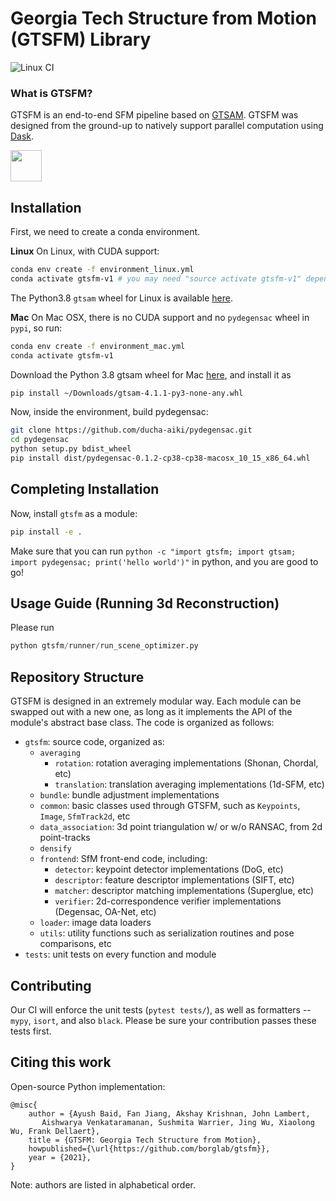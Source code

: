 # Georgia Tech Structure from Motion (GTSFM) Library

![Linux CI](https://github.com/borglab/gtsfm/workflows/Python%20CI/badge.svg)


### What is GTSFM?
GTSFM is an end-to-end SFM pipeline based on [GTSAM](https://github.com/borglab/gtsam). GTSFM was designed from the ground-up to natively support parallel computation using [Dask](https://dask.org/).

<p align="left">
  <img src="https://dask.org/_images/dask_horizontal_white_no_pad_dark_bg.png" height="50">
</p>

## Installation
First, we need to create a conda environment.

**Linux**
On Linux, with CUDA support:
```bash
conda env create -f environment_linux.yml
conda activate gtsfm-v1 # you may need "source activate gtsfm-v1" depending upon your bash and conda set-up
```
The Python3.8 `gtsam` wheel for Linux is available [here](https://github.com/borglab/gtsam-manylinux-build/suites/2239592652/artifacts/46493264).

**Mac**
On Mac OSX, there is no CUDA support and no `pydegensac` wheel in `pypi`, so run:
```bash
conda env create -f environment_mac.yml
conda activate gtsfm-v1
```
Download the Python 3.8 gtsam wheel for Mac [here](https://github.com/borglab/gtsam-manylinux-build/suites/2239592652/artifacts/46493266), and install it as
```bash
pip install ~/Downloads/gtsam-4.1.1-py3-none-any.whl
```
Now, inside the environment, build pydegensac:
```bash
git clone https://github.com/ducha-aiki/pydegensac.git
cd pydegensac
python setup.py bdist_wheel
pip install dist/pydegensac-0.1.2-cp38-cp38-macosx_10_15_x86_64.whl
```

## Completing Installation

Now, install `gtsfm` as a module:
```bash
pip install -e .
```
Make sure that you can run `python -c "import gtsfm; import gtsam; import pydegensac; print('hello world')"` in python, and you are good to go!

## Usage Guide (Running 3d Reconstruction)

Please run
```python
python gtsfm/runner/run_scene_optimizer.py
```

## Repository Structure

GTSFM is designed in an extremely modular way. Each module can be swapped out with a new one, as long as it implements the API of the module's abstract base class. The code is organized as follows:

- `gtsfm`: source code, organized as:
    - `averaging`
        - `rotation`: rotation averaging implementations (Shonan, Chordal, etc)
        - `translation`: translation averaging implementations (1d-SFM, etc)
    - `bundle`: bundle adjustment implementations
    - `common`: basic classes used through GTSFM, such as `Keypoints`, `Image`, `SfmTrack2d`, etc
    - `data_association`: 3d point triangulation w/ or w/o RANSAC, from 2d point-tracks 
    - `densify`
    - `frontend`: SfM front-end code, including:
        - `detector`: keypoint detector implementations (DoG, etc)
        - `descriptor`: feature descriptor implementations (SIFT, etc)
        - `matcher`: descriptor matching implementations (Superglue, etc)
        - `verifier`: 2d-correspondence verifier implementations (Degensac, OA-Net, etc)
    - `loader`: image data loaders
    - `utils`: utility functions such as serialization routines and pose comparisons, etc
- `tests`: unit tests on every function and module

## Contributing

Our CI will enforce the unit tests (`pytest tests/`), as well as formatters -- `mypy`, `isort`, and also `black`. Please be sure your contribution passes these tests first.

## Citing this work
Open-source Python implementation:
```
@misc{
    author = {Ayush Baid, Fan Jiang, Akshay Krishnan, John Lambert,
       Aishwarya Venkataramanan, Sushmita Warrier, Jing Wu, Xiaolong Wu, Frank Dellaert},
    title = {GTSFM: Georgia Tech Structure from Motion},
    howpublished={\url{https://github.com/borglab/gtsfm}},
    year = {2021},
}
```
Note: authors are listed in alphabetical order.
